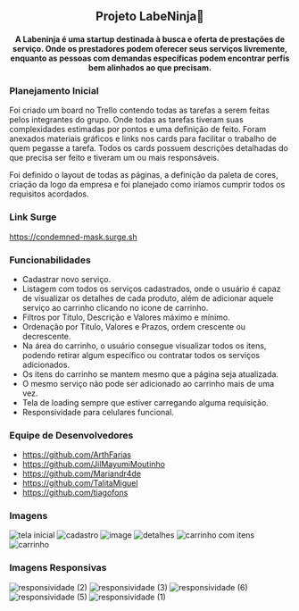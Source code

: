 <h2 align="center">Projeto LabeNinja🥷</h2>

<h4 align="center">A Labeninja é uma startup destinada à busca e oferta de prestações de serviço. Onde os prestadores podem oferecer seus serviços livremente, enquanto as pessoas com demandas específicas podem encontrar perfis bem alinhados ao que precisam.</h4>

### Planejamento Inicial

Foi criado um board no Trello contendo todas as tarefas a serem feitas pelos integrantes do grupo. Onde todas as tarefas tiveram suas complexidades estimadas por pontos e uma definição de feito. Foram anexados materiais gráficos e links nos cards para facilitar o trabalho de quem pegasse a tarefa. Todos os cards possuem descrições detalhadas do que precisa ser feito e tiveram um ou mais responsáveis.

Foi definido o layout de todas as páginas, a definição da paleta de cores, criação da logo da empresa e foi planejado como iríamos cumprir todos os requisitos acordados.

### Link Surge

https://condemned-mask.surge.sh

### Funcionabilidades

- Cadastrar novo serviço.
- Listagem com todos os serviços cadastrados, onde o usuário é capaz de visualizar os detalhes de cada produto, além de adicionar aquele serviço ao carrinho clicando no icone de carrinho.
- Filtros por Titulo, Descrição e Valores máximo e mínimo.
- Ordenação por Titulo, Valores e Prazos, ordem crescente ou decrescente.
- Na área do carrinho, o usuário consegue visualizar todos os itens, podendo retirar algum específico ou contratar todos os serviços adicionados.
- Os itens do carrinho se mantem mesmo que a página seja atualizada.
- O mesmo serviço não pode ser adicionado ao carrinho mais de uma vez.
- Tela de loading sempre que estiver carregando alguma requisição.
- Responsividade para celulares funcional.

### Equipe de Desenvolvedores

- https://github.com/ArthFarias
- https://github.com/JilMayumiMoutinho
- https://github.com/Mariandr4de
- https://github.com/TalitaMiguel
- https://github.com/tiagofons

### Imagens

![tela inicial](https://user-images.githubusercontent.com/104591781/177049107-74652873-bc06-42b0-9eac-a31da1ce898b.png)
![cadastro](https://user-images.githubusercontent.com/104591781/177049112-d9eec7b6-6c0d-48ca-acbf-13160f32b750.png)
![image](https://user-images.githubusercontent.com/104766367/178595237-d4c984ad-fef0-4a9d-974e-d71c3be976ba.png)
![detalhes](https://user-images.githubusercontent.com/104591781/177049124-d07f38e2-add7-4157-b975-83ec27122607.png)
![carrinho com itens](https://user-images.githubusercontent.com/104591781/177049128-1519163a-d55e-4a0c-9b6a-437dcf3bfd82.png)
![carrinho](https://user-images.githubusercontent.com/104591781/177049137-206b0ea5-ec4b-4761-a8be-c62c5f1f918c.png)

### Imagens Responsivas

![responsividade (2)](https://user-images.githubusercontent.com/104591781/177049490-bc903774-6ab7-4ebf-bb19-ade0af11acb4.jpeg)
![responsividade (3)](https://user-images.githubusercontent.com/104591781/177049496-3284a150-3be9-4c58-afb3-4ed5e58d76de.jpeg)
![responsividade (6)](https://user-images.githubusercontent.com/104591781/177049502-d3556934-f2db-4353-9f15-290c99379add.jpeg)
![responsividade (5)](https://user-images.githubusercontent.com/104591781/177049500-b20ddfa8-96b8-418a-a9d1-51395c449de3.jpeg)
![responsividade (1)](https://user-images.githubusercontent.com/104591781/177049505-3234d1e5-f228-43e0-ab04-8f2c267e0340.jpeg)